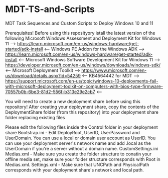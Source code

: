 # MDT-TS-and-Scripts
MDT Task Sequences and Custom Scripts to Deploy Windows 10 and 11


Prerequisites!
Before using this reposityory istall the latest version of the following
Microsoft Windows Assessment and Deployment Kit for Windows 11 --> https://learn.microsoft.com/en-us/windows-hardware/get-started/adk-install <--
Windows PE Addon for the Windows ADK  --> https://learn.microsoft.com/en-us/windows-hardware/get-started/adk-install <--
Microsoft Windows Software Development Kit for Windows 11 --> https://developer.microsoft.com/en-us/windows/downloads/windows-sdk/ <--
Microsoft Deployment Toolkit --> https://www.microsoft.com/en-us/download/details.aspx?id=54259 <--
KB4564442 for MDT --> https://support.microsoft.com/en-us/topic/windows-10-deployments-fail-with-microsoft-deployment-toolkit-on-computers-with-bios-type-firmware-70557b0b-6be3-81d2-556f-b313e29e2cb7 <--

You will need to create a new deployment share before using this repository!
After creating your deployment share, copy the contents of the DeploymentShare folder (from this repository) into your deployment share folder replacing existing files


Please edit the following files inside the Control folder in your deployment share
Bootstrap.ini - Edit DeployRoot, UserID, UserPassword and UserDomain. You can use a local or domain user account as UserID. You can use your deployment server's network name and add .local as the UserDomain if you're a server without a domain name.
CustomSettings.ini
Medias.xml - Make sure you create the folder structure to conatin your offline media set, make sure your folder structure corresponds with Root in Medias.xml.
Settings.xml - Make sure that UNCPath and PhysicalPath corresponds with your deployment share's network and local path.
